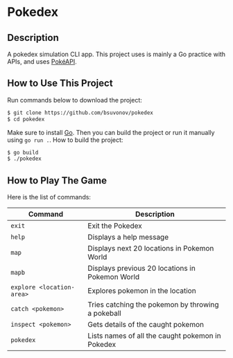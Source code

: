 # Pokedex
## Description
A pokedex simulation CLI app. This project uses is mainly a Go practice with APIs, and uses [PokéAPI](https://pokeapi.co/).

## How to Use This Project
Run commands below to download the project:
```bash
$ git clone https://github.com/bsuvonov/pokedex
$ cd pokedex
```
Make sure to install [Go](https://go.dev/). Then you can build the project or run it manually using `go run .`.
How to build the project:
```bash
$ go build
$ ./pokedex
```
## How to Play The Game
Here is the list of commands:

| Command                   | Description                                       |
| ------------------------- | --------------------------------------------------|
| `exit`                    | Exit the Pokedex                                  |
| `help`                    | Displays a help message                           |
| `map`                     | Displays next 20 locations in Pokemon World       |
| `mapb`                    | Displays previous 20 locations in Pokemon World   |
| `explore <location-area>` | Explores pokemon in the location                  |
| `catch <pokemon>`         | Tries catching the pokemon by throwing a pokeball |
| `inspect <pokemon>`       | Gets details of the caught pokemon                |
| `pokedex`                 | Lists names of all the caught pokemon in Pokedex  |
